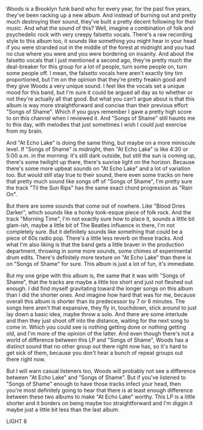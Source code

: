 Woods is a Brooklyn funk band who for every year, for the past five years, they've been racking up a new album. And instead of burning out and pretty much destroying their sound, they've built a pretty decent following for their music. And what the sound of this? Well, imagine a combination of folk and psychedelic rock with very creepy falsetto vocals. There's a raw recording style to this album too, it sounds like something you might hear in your head if you were stranded out in the middle of the forest at midnight and you had no clue where you were and you were bordering on insanity. And about the falsetto vocals that I just mentioned a second ago, they're pretty much the deal-breaker for this group for a lot of people, turn some people on, turn some people off. I mean, the falsetto vocals here aren't exactly tiny tim proportioned, but I'm on the opinion that they're pretty freakin good and they give Woods a very unique sound. I feel like the vocals set a unique mood for this band, but I'm sure it could be argued all day as to whether or not they're actually all that good. But what you can't argue about is that this album is way more straightforward and concise than their previous effort "Songs of Shame". Which if you guys remember I gave a pretty high score to on this channel when I reviewed it. And "Songs of Shame" still haunts me to this day, with melodies that just sometimes I wish I could just exercise from my brain.

And "At Echo Lake" is doing the same thing, but maybe on a more miniscule level. If "Songs of Shame" is midnight, then "At Echo Lake" is like 4:30 or 5:00 a.m. in the morning: it's still dark outside, but still the sun is coming up, there's some twilight up there, there's sunrise light on the horizon. Because there's some more upbeat sounds on "At Echo Lake" and a lot of variation too. But would still stay true to their sound, there even some tracks on here that pretty much sound like songs off of "Songs of Shame", I'm pretty sure the track "Til the Sun Rips" has the same exact chord progression as "Rain On".

But there are some sounds that come out of nowhere. Like "Blood Dries Darker", which sounds like a honky tonk-esque piece of folk rock. And the track "Morning Time", I'm not exactly sure how to place it, sounds a little bit glam-ish, maybe a little bit of The Beatles influence in there, I'm not completely sure. But it definitely sounds like something that could be a piece of 60s radio pop. There's a little less reverb on these tracks. And what I'm also liking is that the band gets a little braver in the production department, throwing in some more sounds, some chimes of experimental drum edits. There's definitely more texture on "At Echo Lake" than there is on "Songs of Shame" for sure. This album is just a lot of fun, it's immediate.

But my one gripe with this album is, the same that it was with "Songs of Shame", that the tracks are maybe a little too short and just not fleshed out enough. I did find myself gravitating toward the longer songs on this album than I did the shorter ones. And imagine how hard that was for me, because overall this album is shorter than its predecessor by 7 or 6 minutes. The songs here aren't that expansive, they fly in, touchdown, stick around to just lay down a basic idea, maybe throw a solo. And there are some interlude and then they just shoot off into the distance, waiting for the next song to come in. Which you could see is nothing getting done or nothing getting old, and I'm more of the opinion of the latter. And even though there's not a world of difference between this LP and "Songs of Shame", Woods has a distinct sound that no other group out there right now has, so it's hard to get sick of them, because you don't hear a bunch of repeat groups out there right now.

But I will warn casual listeners too, Woods will probably not see a difference between "At Echo Lake" and "Songs of Shame". But if you've listened to "Songs of Shame" enough to have those tracks infect your head, then you're most definitely going to hear that there is at least enough difference between these two albums to make "At Echo Lake" worthy. This LP is a little shorter and it borders on being maybe too straightforward and I'm diggin it maybe just a little bit less than the last album.

LIGHT 8
